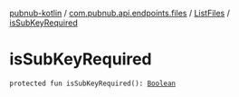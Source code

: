 [pubnub-kotlin](../../index.md) / [com.pubnub.api.endpoints.files](../index.md) / [ListFiles](index.md) / [isSubKeyRequired](./is-sub-key-required.md)

# isSubKeyRequired

`protected fun isSubKeyRequired(): `[`Boolean`](https://kotlinlang.org/api/latest/jvm/stdlib/kotlin/-boolean/index.html)